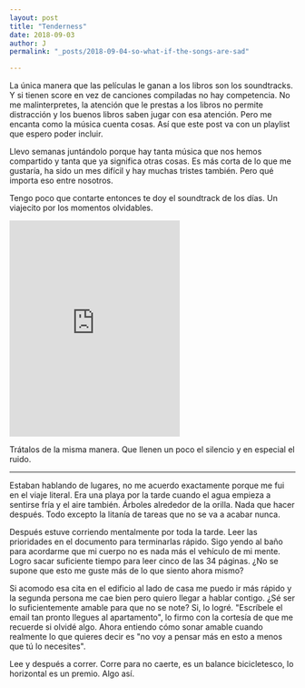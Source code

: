 ```yaml
---
layout: post
title: "Tenderness"
date: 2018-09-03
author: J
permalink: "_posts/2018-09-04-so-what-if-the-songs-are-sad"

---
```


La única manera que las películas le ganan a los libros son los soundtracks. Y si tienen score en vez de canciones compiladas no hay competencia. No me malinterpretes, la atención que le prestas a los libros no permite distracción y los buenos libros saben jugar con esa atención. Pero me encanta como la música cuenta cosas. Así que este post va con un playlist que espero poder incluir. 

Llevo semanas juntándolo porque hay tanta música que nos hemos compartido y tanta que ya significa otras cosas. Es más corta de lo que me gustaría, ha sido un mes difícil y hay muchas tristes también. Pero qué importa eso entre nosotros. 

Tengo poco que contarte entonces te doy el soundtrack de los días. Un viajecito por los momentos olvidables. 

<iframe src="https://open.spotify.com/embed/user/otroadoquin-br/playlist/0AjLlB4aN37cFRi5xGUDC1" width="300" height="380" frameborder="0" allowtransparency="true" allow="encrypted-media"></iframe>

Trátalos de la misma manera. Que llenen un poco el silencio y en especial el ruido. 


***

Estaban hablando de lugares, no me acuerdo exactamente porque me fui en el viaje literal. Era una playa por la tarde cuando el agua empieza a sentirse fría y el aire también. Árboles alrededor de la orilla. Nada que hacer después. Todo excepto la litanía de tareas que no se va a acabar nunca. 

Después estuve corriendo mentalmente por toda la tarde. Leer las prioridades en el documento para terminarlas rápido. Sigo yendo al baño para acordarme que mi cuerpo no es nada más el vehículo de mi mente. Logro sacar suficiente tiempo para leer cinco de las 34 páginas. ¿No se supone que esto me guste más de lo que siento ahora mismo?

Si acomodo esa cita en el edificio al lado de casa me puedo ir más rápido y la segunda persona me cae bien pero quiero llegar a hablar contigo. ¿Sé ser lo suficientemente amable para que no se note? Si, lo logré. "Escríbele el email tan pronto llegues al apartamento", lo firmo con la cortesía de que me recuerde si olvidé algo. Ahora entiendo cómo sonar amable cuando realmente lo que quieres decir es "no voy a pensar más en esto a menos que tú lo necesites".

Lee y después a correr. Corre para no caerte, es un balance bicicletesco, lo horizontal es un premio. Algo así. 
